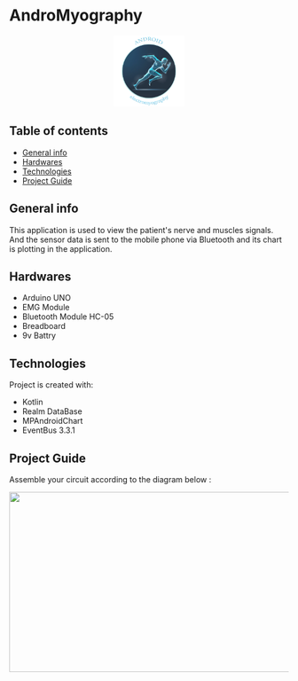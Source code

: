 # AndroMyography

<p align="center">
  <img src="media/andro_myography_logo.png" width="128px" height="128px"/>
</p>

## Table of contents
* [General info](#general-info)
* [Hardwares](#Hardwares)
* [Technologies](#technologies)
* [Project Guide](#project-guide)

## General info
This application is used to view the patient's nerve and muscles signals.        
And the sensor data is sent to the mobile phone via Bluetooth and its chart is plotting in the application.

## Hardwares
* Arduino UNO
* EMG Module
* Bluetooth Module HC-05
* Breadboard
* 9v Battry

## Technologies
Project is created with:
* Kotlin
* Realm DataBase
* MPAndroidChart
* EventBus 3.3.1

## Project Guide
Assemble your circuit according to the diagram below :
<p align="center">
  <img src="media/andro_myography_fritzing.png" width="720px" height="325px"/>
</p>
